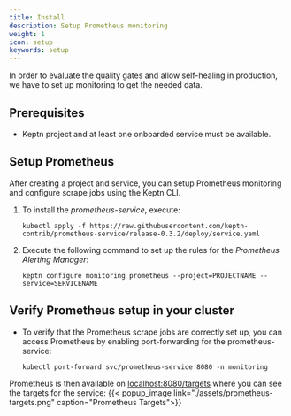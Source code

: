 ```yaml
---
title: Install
description: Setup Prometheus monitoring
weight: 1
icon: setup
keywords: setup
---
```


In order to evaluate the quality gates and allow self-healing in production, we have to set up monitoring to get the needed data.

## Prerequisites

- Keptn project and at least one onboarded service must be available.

## Setup Prometheus

After creating a project and service, you can setup Prometheus monitoring and configure scrape jobs using the Keptn CLI. 

1. To install the *prometheus-service*, execute: 

    ```console
    kubectl apply -f https://raw.githubusercontent.com/keptn-contrib/prometheus-service/release-0.3.2/deploy/service.yaml
    ```

1. Execute the following command to set up the rules for the *Prometheus Alerting Manager*:

    ```
    keptn configure monitoring prometheus --project=PROJECTNAME --service=SERVICENAME
    ```

## Verify Prometheus setup in your cluster

* To verify that the Prometheus scrape jobs are correctly set up, you can access Prometheus by enabling port-forwarding for the prometheus-service:

    ```console
    kubectl port-forward svc/prometheus-service 8080 -n monitoring
    ```

Prometheus is then available on [localhost:8080/targets](http://localhost:8080/targets) where you can see the targets for the service:
{{< popup_image link="./assets/prometheus-targets.png" caption="Prometheus Targets">}}
